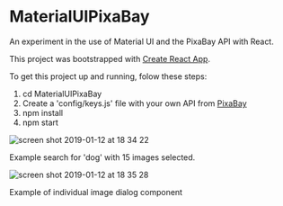# MaterialUIPixaBay

An experiment in the use of Material UI and the PixaBay API with React.

This project was bootstrapped with [Create React App](https://github.com/facebook/create-react-app).

To get this project up and running, folow these steps:

1) cd MaterialUIPixaBay
2) Create a 'config/keys.js' file with your own API from [PixaBay](https://pixabay.com/en/)
3) npm install
4) npm start
 

![screen shot 2019-01-12 at 18 34 22](https://user-images.githubusercontent.com/25869284/51077043-c0620480-1698-11e9-8823-7d1c6af46380.png)

Example search for 'dog' with 15 images selected.


![screen shot 2019-01-12 at 18 35 28](https://user-images.githubusercontent.com/25869284/51077048-dc65a600-1698-11e9-9cbc-81b8f5270285.png)

Example of individual image dialog component